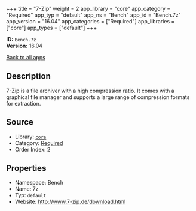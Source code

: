 ﻿+++
title = "7-Zip"
weight = 2
app_library = "core"
app_category = "Required"
app_typ = "default"
app_ns = "Bench"
app_id = "Bench.7z"
app_version = "16.04"
app_categories = ["Required"]
app_libraries = ["core"]
app_types = ["default"]
+++

**ID:** `Bench.7z`  
**Version:** 16.04  
<!--more-->

[Back to all apps](/apps/)

## Description
7-Zip is a file archiver with a high compression ratio.
It comes with a graphical file manager and supports a large range of compression formats for extraction.

## Source

* Library: [`core`](/app_libraries/core)
* Category: [Required](/app_categories/required)
* Order Index: 2

## Properties

* Namespace: Bench
* Name: 7z
* Typ: `default`
* Website: <http://www.7-zip.de/download.html>


